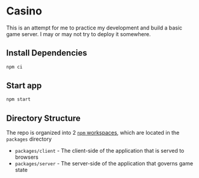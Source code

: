 # Casino

This is an attempt for me to practice my development and build a basic game server. I may or may not try to deploy it somewhere.

## Install Dependencies

```sh
npm ci
```

## Start app

```sh
npm start
```

## Directory Structure

The repo is organized into 2 [`npm` workspaces](https://docs.npmjs.com/cli/v9/using-npm/workspaces), which are located in the `packages` directory
  - `packages/client` - The client-side of the application that is served to browsers
  - `packages/server` - The server-side of the application that governs game state
